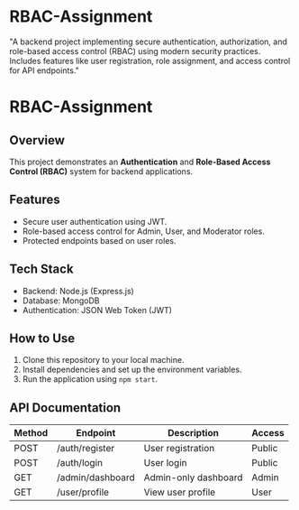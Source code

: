 # RBAC-Assignment
"A backend project implementing secure authentication, authorization, and role-based access control (RBAC) using modern security practices. Includes features like user registration, role assignment, and access control for API endpoints."
# RBAC-Assignment

## Overview
This project demonstrates an **Authentication** and **Role-Based Access Control (RBAC)** system for backend applications.

## Features
- Secure user authentication using JWT.
- Role-based access control for Admin, User, and Moderator roles.
- Protected endpoints based on user roles.

## Tech Stack
- Backend: Node.js (Express.js)
- Database: MongoDB
- Authentication: JSON Web Token (JWT)

## How to Use
1. Clone this repository to your local machine.
2. Install dependencies and set up the environment variables.
3. Run the application using `npm start`.

## API Documentation
| Method | Endpoint         | Description                | Access  |
|--------|------------------|----------------------------|---------|
| POST   | /auth/register   | User registration          | Public  |
| POST   | /auth/login      | User login                 | Public  |
| GET    | /admin/dashboard | Admin-only dashboard       | Admin   |
| GET    | /user/profile    | View user profile          | User    |


